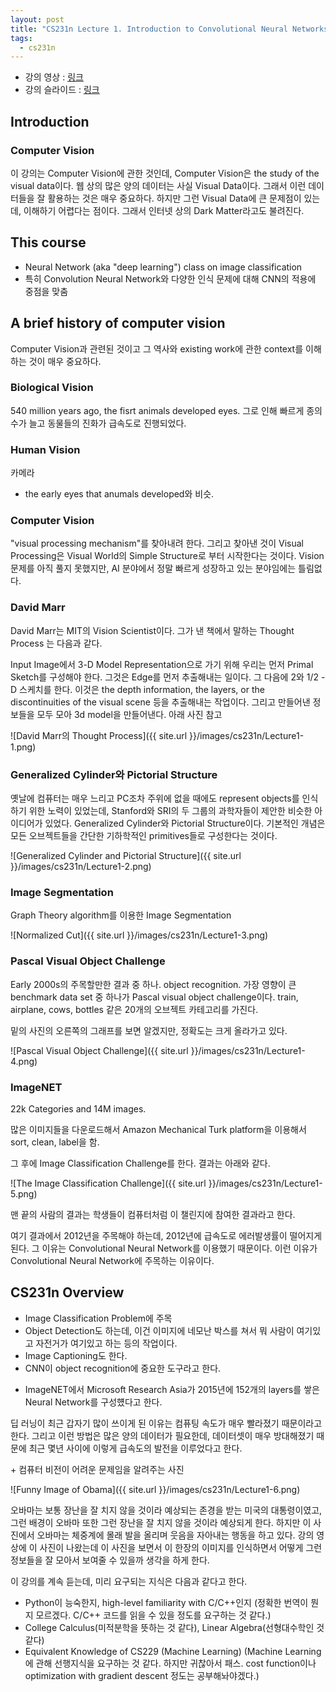 ```yaml
---
layout: post
title: "CS231n Lecture 1. Introduction to Convolutional Neural Networks for Visual Recognition"
tags:
  - cs231n
---
```


* 강의 영상 : [링크](https://www.youtube.com/watch?v=vT1JzLTH4G4&index=1&list=PL3FW7Lu3i5JvHM8ljYj-zLfQRF3EO8sYv)
* 강의 슬라이드 : [링크](http://cs231n.stanford.edu/slides/2017/cs231n_2017_lecture1.pdf)

## Introduction

### Computer Vision

 이 강의는 Computer Vision에 관한 것인데, Computer Vision은 the study of the visual data이다. 웹 상의 많은 양의 데이터는 사실 Visual Data이다. 그래서 이런 데이터들을 잘 활용하는 것은 매우 중요하다. 하지만 그런 Visual Data에 큰 문제점이 있는데, 이해하기 어렵다는 점이다. 그래서 인터넷 상의 Dark Matter라고도 불려진다.

## This course

- Neural Network (aka "deep learning") class on image classification
- 특히 Convolution Neural Network와 다양한 인식 문제에 대해 CNN의 적용에 중점을 맞춤

## A brief history of computer vision

Computer Vision과 관련된 것이고 그 역사와 existing work에 관한 context를 이해하는 것이 매우 중요하다.

### Biological Vision

540 million years ago, the fisrt animals developed eyes. 그로 인해 빠르게 종의 수가 늘고 동물들의 진화가 급속도로 진행되었다.

### Human Vision

카메라

* the early eyes that anumals developed와 비슷.

### Computer Vision

"visual processing mechanism"를 찾아내려 한다. 그리고 찾아낸 것이 Visual Processing은 Visual World의 Simple Structure로 부터 시작한다는 것이다. Vision 문제를 아직 풀지 못했지만, AI 분야에서 정말 빠르게 성장하고 있는 분야임에는 틀림없다.

### David Marr

David Marr는 MIT의 Vision Scientist이다. 그가 낸 책에서 말하는 Thought Process 는 다음과 같다.

Input Image에서 3-D Model Representation으로 가기 위해 우리는 먼저 Primal Sketch를 구성해야 한다. 그것은 Edge를 먼저 추출해내는 일이다. 그 다음에 2와 1/2 - D 스케치를 한다. 이것은 the depth information, the layers, or the discontinuities of the visual scene 등을 추출해내는 작업이다. 그리고 만들어낸 정보들을 모두 모아 3d model을 만들어낸다. 아래 사진 참고

![David Marr의 Thought Process]({{ site.url }}/images/cs231n/Lecture1-1.png)

### Generalized Cylinder와 Pictorial Structure

옛날에 컴퓨터는 매우 느리고 PC조차 주위에 없을 때에도 represent objects를 인식하기 위한 노력이 있었는데, Stanford와 SRI의 두 그룹의 과학자들이 제안한 비슷한 아이디어가 있었다. Generalized Cylinder와 Pictorial Structure이다. 기본적인 개념은 모든 오브젝트들을 간단한 기하학적인 primitives들로 구성한다는 것이다.

![Generalized Cylinder and Pictorial Structure]({{ site.url }}/images/cs231n/Lecture1-2.png)

### Image Segmentation

Graph Theory algorithm를 이용한 Image Segmentation

![Normalized Cut]({{ site.url }}/images/cs231n/Lecture1-3.png)

### Pascal Visual Object Challenge

Early 2000s의 주목할만한 결과 중 하나. object recognition. 가장 영향이 큰 benchmark data set 중 하나가 Pascal visual object challenge이다. train, airplane, cows, bottles 같은 20개의 오브젝트 카테고리를 가진다.

밑의 사진의 오른쪽의 그래프를 보면 알겠지만, 정확도는 크게 올라가고 있다.

![Pascal Visual Object Challenge]({{ site.url }}/images/cs231n/Lecture1-4.png)

### ImageNET

22k Categories and 14M images.

많은 이미지들을 다운로드해서 Amazon Mechanical Turk platform을 이용해서 sort, clean, label을 함.

그 후에 Image Classification Challenge를 한다. 결과는 아래와 같다.

![The Image Classification Challenge]({{ site.url }}/images/cs231n/Lecture1-5.png)

맨 끝의 사람의 결과는 학생들이 컴퓨터처럼 이 챌린지에 참여한 결과라고 한다.

여기 결과에서 2012년을 주목해야 하는데, 2012년에 급속도로 에러발생률이 떨어지게 된다. 그 이유는 Convolutional Neural Network를 이용했기 때문이다. 이런 이유가 Convolutional Neural Network에 주목하는 이유이다.

## CS231n Overview

* Image Classification Problem에 주목
* Object Detection도 하는데, 이건 이미지에 네모난 박스를 쳐서 뭐 사람이 여기있고 자전거가 여기있고 하는 등의 작업이다.
* Image Captioning도 한다.
* CNN이 object recognition에 중요한 도구라고 한다.

+ ImageNET에서 Microsoft Research Asia가 2015년에 152개의 layers를 쌓은 Neural Network를 구성헀다고 한다.

딥 러닝이 최근 갑자기 많이 쓰이게 된 이유는 컴퓨팅 속도가 매우 빨라졌기 때문이라고 한다. 그리고 이런 방법은 많은 양의 데이터가 필요한데, 데이터셋이 매우 방대해졌기 때문에 최근 몇년 사이에 이렇게 급속도의 발전을 이루었다고 한다.

\+ 컴퓨터 비전이 어려운 문제임을 알려주는 사진

![Funny Image of Obama]({{ site.url }}/images/cs231n/Lecture1-6.png)

오바마는 보통 장난을 잘 치지 않을 것이라 예상되는 존경을 받는 미국의 대통령이였고, 그런 배경이 오바마 또한 그런 장난을 잘 치지 않을 것이라 예상되게 한다. 하지만 이 사진에서 오바마는 체중계에 몰래 발을 올리며 웃음을 자아내는 행동을 하고 있다. 강의 영상에 이 사진이 나왔는데 이 사진을 보면서 이 한장의 이미지를 인식하면서 어떻게 그런 정보들을 잘 모아서 보여줄 수 있을까 생각을 하게 한다.

이 강의를 계속 듣는데, 미리 요구되는 지식은 다음과 같다고 한다.

* Python이 능숙한지, high-level familiarity with C/C++인지 (정확한 번역이 뭔지 모르겠다. C/C++ 코드를 읽을 수 있을 정도를 요구하는 것 같다.)
* College Calculus(미적분학을 뜻하는 것 같다), Linear Algebra(선형대수학인 것 같다)
* Equivalent Knowledge of CS229 (Machine Learning) (Machine Learning에 관해 선행지식을 요구하는 것 같다. 하지만 귀찮아서 패스. cost function이나 optimization with gradient descent 정도는 공부해놔야겠다.)
